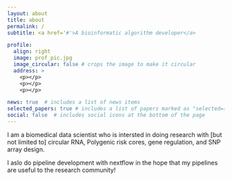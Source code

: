```yaml
---
layout: about
title: about
permalink: /
subtitle: <a href='#'>A bioinformatic algorithm developer</a>

profile:
  align: right
  image: prof_pic.jpg
  image_circular: false # crops the image to make it circular
  address: >
    <p></p>
    <p></p>
    <p></p>

news: true  # includes a list of news items
selected_papers: true # includes a list of papers marked as "selected={true}"
social: false  # includes social icons at the bottom of the page
---
```


I am a biomedical data scientist who is intersted in doing research with [but not limited to] circular RNA, Polygenic risk cores, gene regulation, and SNP array design.

I aslo do pipeline development with nextflow in the hope that my pipelines are useful to the research community!
